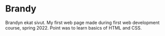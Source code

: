 # Brandy
Brandyn ekat sivut. 
My first web page made during first web development course, spring 2022.
Point was to learn basics of HTML and CSS. 
